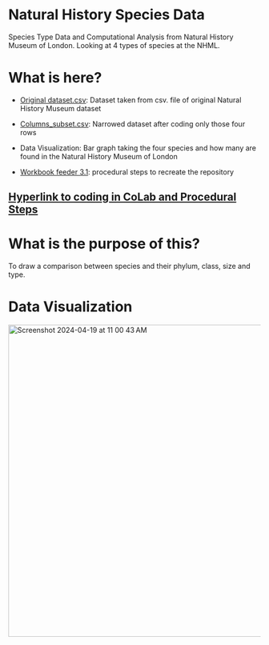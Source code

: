 # Natural History Species Data
Species Type Data and Computational Analysis from Natural History Museum of London. Looking at 4 types of species at the NHML.


# What is here?
- [Original dataset.csv](https://github.com/Samantha-Lang/Natural-History-Species-Data/blob/main/Original%20dataset.csv): Dataset taken from csv. file of original Natural History Museum dataset

- [Columns_subset.csv](https://github.com/Samantha-Lang/Natural-History-Species-Data/blob/main/code/Columns_subset.csv): Narrowed dataset after coding only those four rows
  
- Data Visualization: Bar graph taking the four species and how many are found in the Natural History Museum of London

- [Workbook feeder 3.1](https://github.com/Samantha-Lang/Natural-History-Species-Data/blob/main/workbook%203.1.ipynb): procedural steps to recreate the repository

  
## [Hyperlink to coding in CoLab and Procedural Steps](https://colab.research.google.com/drive/1MXLZo8RTayuao2tWTdAyKFj_8XLNjMq2)

# What is the purpose of this?
To draw a comparison between species and their phylum, class, size and type.


# Data Visualization 
<img width="624" alt="Screenshot 2024-04-19 at 11 00 43 AM" src="https://github.com/Samantha-Lang/Natural-History-Species-Data/assets/167785490/bada307e-1fd1-4efe-89cb-99348cd60376">

